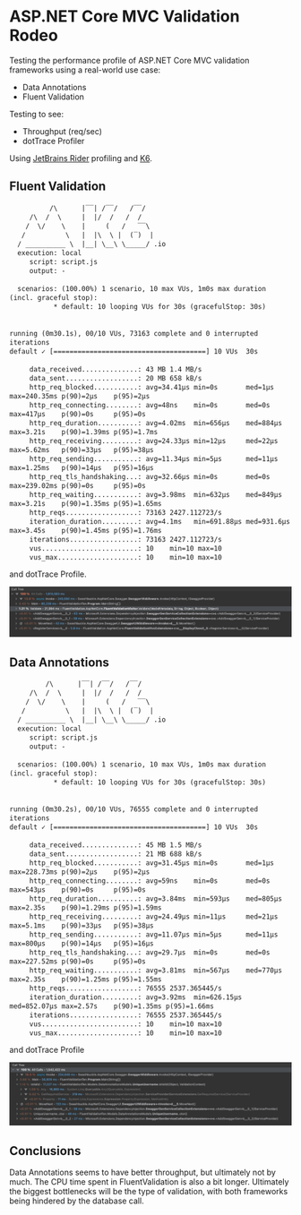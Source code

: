 # ASP.NET Core MVC Validation Rodeo

Testing the performance profile of ASP.NET Core MVC validation frameworks using a real-world use case:

- Data Annotations
- Fluent Validation

Testing to see:

- Throughput (req/sec)
- dotTrace Profiler

Using [JetBrains Rider](https://jetbrains.com/rider) profiling and [K6](https://k6.io).

## Fluent Validation

```console
          /\      |‾‾| /‾‾/   /‾‾/   
     /\  /  \     |  |/  /   /  /    
    /  \/    \    |     (   /   ‾‾\  
   /          \   |  |\  \ |  (‾)  | 
  / __________ \  |__| \__\ \_____/ .io
  execution: local
     script: script.js
     output: -

  scenarios: (100.00%) 1 scenario, 10 max VUs, 1m0s max duration (incl. graceful stop):
           * default: 10 looping VUs for 30s (gracefulStop: 30s)


running (0m30.1s), 00/10 VUs, 73163 complete and 0 interrupted iterations
default ✓ [======================================] 10 VUs  30s

     data_received..............: 43 MB 1.4 MB/s
     data_sent..................: 20 MB 658 kB/s
     http_req_blocked...........: avg=34.41µs min=0s       med=1µs     max=240.35ms p(90)=2µs    p(95)=2µs   
     http_req_connecting........: avg=48ns    min=0s       med=0s      max=417µs    p(90)=0s     p(95)=0s    
     http_req_duration..........: avg=4.02ms  min=656µs    med=884µs   max=3.21s    p(90)=1.39ms p(95)=1.7ms 
     http_req_receiving.........: avg=24.33µs min=12µs     med=22µs    max=5.62ms   p(90)=33µs   p(95)=38µs  
     http_req_sending...........: avg=11.34µs min=5µs      med=11µs    max=1.25ms   p(90)=14µs   p(95)=16µs  
     http_req_tls_handshaking...: avg=32.66µs min=0s       med=0s      max=239.02ms p(90)=0s     p(95)=0s    
     http_req_waiting...........: avg=3.98ms  min=632µs    med=849µs   max=3.21s    p(90)=1.35ms p(95)=1.65ms
     http_reqs..................: 73163 2427.112723/s
     iteration_duration.........: avg=4.1ms   min=691.88µs med=931.6µs max=3.45s    p(90)=1.45ms p(95)=1.76ms
     iterations.................: 73163 2427.112723/s
     vus........................: 10    min=10 max=10
     vus_max....................: 10    min=10 max=10

```

and dotTrace Profile.

![](./fluent-validation.png)

## Data Annotations

```console
         /\      |‾‾| /‾‾/   /‾‾/   
     /\  /  \     |  |/  /   /  /    
    /  \/    \    |     (   /   ‾‾\  
   /          \   |  |\  \ |  (‾)  | 
  / __________ \  |__| \__\ \_____/ .io
  execution: local
     script: script.js
     output: -

  scenarios: (100.00%) 1 scenario, 10 max VUs, 1m0s max duration (incl. graceful stop):
           * default: 10 looping VUs for 30s (gracefulStop: 30s)


running (0m30.2s), 00/10 VUs, 76555 complete and 0 interrupted iterations
default ✓ [======================================] 10 VUs  30s

     data_received..............: 45 MB 1.5 MB/s
     data_sent..................: 21 MB 688 kB/s
     http_req_blocked...........: avg=31.45µs min=0s       med=1µs      max=228.73ms p(90)=2µs    p(95)=2µs   
     http_req_connecting........: avg=59ns    min=0s       med=0s       max=543µs    p(90)=0s     p(95)=0s    
     http_req_duration..........: avg=3.84ms  min=593µs    med=805µs    max=2.35s    p(90)=1.29ms p(95)=1.59ms
     http_req_receiving.........: avg=24.49µs min=11µs     med=21µs     max=5.1ms    p(90)=33µs   p(95)=38µs  
     http_req_sending...........: avg=11.07µs min=5µs      med=11µs     max=800µs    p(90)=14µs   p(95)=16µs  
     http_req_tls_handshaking...: avg=29.7µs  min=0s       med=0s       max=227.52ms p(90)=0s     p(95)=0s    
     http_req_waiting...........: avg=3.81ms  min=567µs    med=770µs    max=2.35s    p(90)=1.25ms p(95)=1.55ms
     http_reqs..................: 76555 2537.365445/s
     iteration_duration.........: avg=3.92ms  min=626.15µs med=852.07µs max=2.57s    p(90)=1.35ms p(95)=1.66ms
     iterations.................: 76555 2537.365445/s
     vus........................: 10    min=10 max=10
     vus_max....................: 10    min=10 max=10
```

and dotTrace Profile

![](./data-annotations.png)

## Conclusions

Data Annotations seems to have better throughput, but ultimately not by much. The CPU time spent in FluentValidation is also a bit longer. Ultimately the biggest bottlenecks will be the type of validation, with both frameworks being hindered by the database call. 